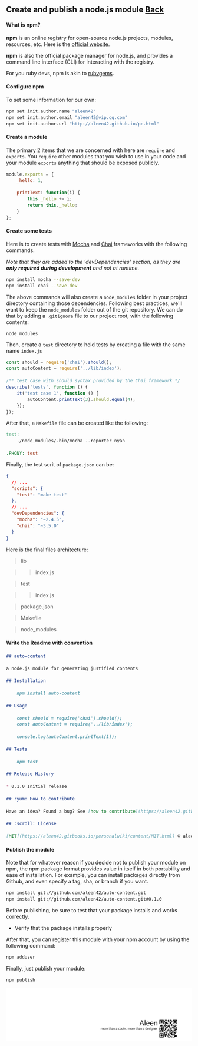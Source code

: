 ## Create and publish a node.js module [Back](./../node.md)

#### What is npm?

**npm** is an online registry for open-source node.js projects, modules, resources, etc. Here is the [official website](http://npmjs.org.).

**npm** is also the official package manager for node.js, and provides a command line interface (CLI) for interacting with the registry.

For you ruby devs, npm is akin to [rubygems](http://rubygems.org/).

#### Configure npm

To set some information for our own:

```bash
npm set init.author.name "aleen42"
npm set init.author.email "aleen42@vip.qq.com"
npm set init.author.url "http://aleen42.github.io/pc.html"
```

#### Create a module

The primary 2 items that we are concerned with here are `require` and `exports`. You `require` other modules that you wish to use in your code and your module `exports` anything that should be exposed publicly.

```js
module.exports = {
	_hello: 1,

	printText: function(i) {
		this._hello += i;
		return this._hello;
	}
};
```

#### Create some tests

Here is to create tests with [Mocha](http://visionmedia.github.io/mocha/) and [Chai](http://chaijs.com/) frameworks with the following commands.

*Note that they are added to the 'devDependencies' section, as they are **only required during development** and not at runtime.*

```bash
npm install mocha --save-dev
npm install chai --save-dev
```

The above commands will also create a `node_modules` folder in your project directory containing those dependencies. Following best practices, we'll want to keep the `node_modules` folder out of the git repository. We can do that by adding a `.gitignore` file to our project root, with the following contents:

```
node_modules
```

Then, create a `test` directory to hold tests by creating a file with the same name `index.js`

```js
const should = require('chai').should();
const autoContent = require('../lib/index');

/** test case with should syntax provided by the Chai framework */
describe('tests', function () {
	it('test case 1', function () {
		autoContent.printText(3).should.equal(4);
	});
});
```

After that, a `Makefile` file can be created like the following:

```makefile
test:
	./node_modules/.bin/mocha --reporter nyan

.PHONY: test
```

Finally, the test scrit of `package.json` can be:

```json
{
  // ...
  "scripts": {
    "test": "make test"
  },
  // ...
  "devDependencies": {
    "mocha": "~2.4.5",
    "chai": "~3.5.0"
  }
}
```

Here is the final files architecture:

> lib

>> index.js

> test

>> index.js

> package.json

> Makefile

> node_modules

#### Write the Readme with convention

```md
## auto-content

a node.js module for generating justified contents

## Installation

	npm install auto-content

## Usage

	const should = require('chai').should();
	const autoContent = require('../lib/index');

	console.log(autoContent.printText(1));

## Tests

	npm test

## Release History

* 0.1.0 Initial release

## :yum: How to contribute

Have an idea? Found a bug? See [how to contribute](https://aleen42.gitbooks.io/personalwiki/content/contribution.html).

## :scroll: License

[MIT](https://aleen42.gitbooks.io/personalwiki/content/MIT.html) © aleen42
```

#### Publish the module

Note that for whatever reason if you decide not to publish your module on npm, the npm package format provides value in itself in both portability and ease of installation. For example, you can install packages directly from Github, and even specify a tag, sha, or branch if you want.

```bash
npm install git://github.com/aleen42/auto-content.git
npm install git://github.com/aleen42/auto-content.git#0.1.0
```

Before publishing, be sure to test that your package installs and works correctly.

- Verify that the package installs properly

After that, you can register this module with your npm account by using the following command:

```bash
npm adduser
```

Finally, just publish your module:

```bash
npm publish
```

<a href="http://aleen42.github.io/" target="_blank" ><img src="./../../../../pic/tail.gif"></a>